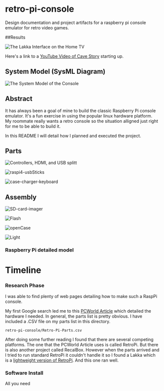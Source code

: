 # retro-pi-console
Design documentation and project artifacts for a raspberry pi console emulator for retro video games. 

##Results


![The Lakka Interface on the Home TV](./pics/Result.jpg)

Here's a link to a [YouTube Video of Cave Story](https://youtu.be/Z5ow7Hn4VNo) starting up. 



## System Model (SysML Diagram)

![The System Model of the Console](./pics/system-model.png)

## Abstract

It has always been a goal of mine to build the classic Raspberry Pi console emulator. It's a fun exercise in using the popular linux hardware platform. My roommate really wants a retro console so the situation alligned just right for me to be able to build it. 

In this README I will detail how I planned and executed the project. 

## Parts
![Controllers, HDMI, and USB splitt](./pics/ctrl-hdmi-usb4.jpg)


![raspi4-usbSticks](./pics/raspi4-usbSticks.jpg)


![case-charger-keyboard](./pics/case-charger-keyboard.jpg)

## Assembly

![SD-card-imager](./pics/SD-card-imager.jpg)

![Flash](./pics/Flash.jpg)

![openCase](./pics/openCase.jpg)

![Light](./pics/Light.jpg)

### Raspberry Pi detailed model

# Timeline

### Research Phase

I was able to find plenty of web pages detailing how to make such a RaspPi console. 

My first Google search led me to this [PCWorld Article](https://www.pcworld.com/article/406449/how-to-build-a-raspberry-pi-retrogaming-emulation-console.html) which detailed the hardware I needed. In general, the parts list is pretty obvious. I have included a .CSV file on my parts list in this directory. 

```
retro-pi-console/Retro-Pi-Parts.csv
```

After doing some further reading I found that there are several competing platforms. The one that the PCWorld Article uses is called RetroPi. But there is also another project called RecalBox. However when the parts arrived and I tried to run standard RetroPi it couldn't handle it so I found a Lakka which is a [lightweight version of RetroPi]([url](https://www.lakka.tv/get/windows/rpi/)https://www.lakka.tv/get/windows/rpi/). And this one ran well. 

### Software Install

All you need 
